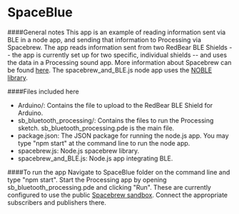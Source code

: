 SpaceBlue
=========

####General notes
This app is an example of reading information sent via BLE in a node app, and sending that information to Processing via Spacebrew. The app reads information sent from two RedBear BLE Shields -- the app is currently set up for two specific, individual shields -- and uses the data in a Processing sound app. More information about Spacebrew can be found [here](http://docs.spacebrew.cc/). The spacebrew_and_BLE.js node app uses the [NOBLE library](https://github.com/sandeepmistry/noble).

####Files included here

* Arduino/: Contains the file to upload to the RedBear BLE Shield for Arduino.
* sb_bluetooth_processing/: Contains the files to run the Processing sketch. sb_bluetooth_processing.pde is the main file.
* package.json: The JSON package for running the node.js app. You may type "npm start" at the command line to run the node app.
* spacebrew.js: Node.js spacebrew library.
* spacebrew_and_BLE.js: Node.js app integrating BLE.


####To run the app
Navigate to SpaceBlue folder on the command line and type "npm start". Start the Processing app by opening sb_bluetooth_processing.pde and clicking "Run". These are currently configured to use the public [Spacebrew sandbox](http://spacebrew.github.io/spacebrew/admin/admin.html?server=sandbox.spacebrew.cc). Connect the appropriate subscribers and publishers there.